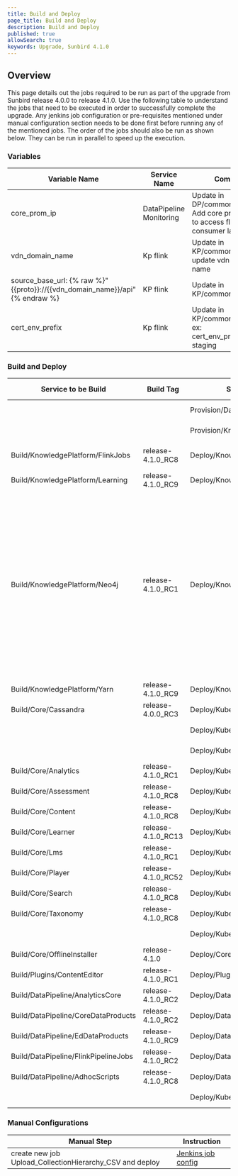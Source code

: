 ```yaml
---
title: Build and Deploy
page_title: Build and Deploy
description: Build and Deploy
published: true
allowSearch: true
keywords: Upgrade, Sunbird 4.1.0
---
```


## Overview

This page details out the jobs required to be run as part of the upgrade from Sunbird release 4.0.0 to release 4.1.0. Use the following table to understand the jobs that need to be executed in order to successfully complete the upgrade. Any jenkins job configuration or pre-requisites mentioned under manual configuration section needs to be done first before running any of the mentioned jobs. The order of the jobs should also be run as shown below. They can be run in parallel to speed up the execution.

### Variables

|Variable Name|Service Name|Comments|
|-------------|------------|--------|
|core_prom_ip|DataPipeline Monitoring|Update in DP/common.yml<br/>Add core prometheus ip to access flink job consumer lag metrics|
|vdn_domain_name|Kp flink|Update in KP/common.yml<br/>update vdn env domain name|
|source_base_url: {% raw %}"{{proto}}://{{vdn_domain_name}}/api"{% endraw %}|KP flink|Update in KP/common.yml|
|cert_env_prefix|Kp flink|Update in KP/common.yml<br/> ex: cert_env_prefix:sunbird-staging|

### Build and Deploy

|Service to be Build|Build Tag|Service to Deploy|Deploy Tag|Comments|
|-------------------|---------|-----------------|----------|--------|
|||Provision/DataPipeline/Druid|release-4.1.0_RC2||
|||Provision/KnowledgePlatform/Neo4j|release-4.1.0_RC9||
|Build/KnowledgePlatform/FlinkJobs|release-4.1.0_RC8|Deploy/KnowledgePlatform/FlinkJobs|release-4.1.0_RC9|add <b>audit-event-generator</b> in the Jenkins jobs list and deploy all the jobs|
|Build/KnowledgePlatform/Learning|release-4.1.0_RC9|Deploy/KnowledgePlatform/Learning|release-4.1.0_RC9||
|Build/KnowledgePlatform/Neo4j|release-4.1.0_RC1|Deploy/KnowledgePlatform/Neo4j|release-4.1.0_RC9|Update build jobs repo to <b>https://github.com/project-sunbird/knowledge-platform-db-extensions.git</b><br/>  and jenkinsfile to <b>build/neo4j-extensions/Jenkinsfile</b><br/>restart the Neo4J cluster after deployment.<br/>Validate the plugins folder file sizes. (learning jar should be around 3mb only. Previously it is 10mb+)<br/>delete the old Neo4J folder from all vms.(We upgraded to neo4j-enterprise-3.3.10-SNAPSHOT) <b>rm -rf /home/learning/neo4j-learning/</b> neo4j-enterprise-3.3.0|
|Build/KnowledgePlatform/Yarn|release-4.1.0_RC9|Deploy/KnowledgePlatform/Yarn|release-4.1.0_RC9||
|Build/Core/Cassandra|release-4.0.0_RC3|Deploy/Kubernetes/Cassandra|release-4.1.0_RC7||
|||Deploy/Kubernetes/OnboardAPIs|release-4.1.0_RC7||
|||Deploy/Kubernetes/OnboardConsumers|release-4.1.0_RC7||
|Build/Core/Analytics|release-4.1.0_RC1|Deploy/Kubernetes/Analytics|release-4.1.0_RC7||
|Build/Core/Assessment|release-4.1.0_RC8|Deploy/Kubernetes/Assessment|release-4.1.0_RC7||
|Build/Core/Content|release-4.1.0_RC8|Deploy/Kubernetes/Content|release-4.1.0_RC7||
|Build/Core/Learner|release-4.1.0_RC13|Deploy/Kubernetes/Learner|release-4.1.0_RC7||
|Build/Core/Lms|release-4.1.0_RC1|Deploy/Kubernetes/Lms|release-4.1.0_RC7||
|Build/Core/Player|release-4.1.0_RC52|Deploy/Kubernetes/Player|release-4.1.0_RC7||
|Build/Core/Search|release-4.1.0_RC8|Deploy/Kubernetes/Search|release-4.1.0_RC7||
|Build/Core/Taxonomy|release-4.1.0_RC8|Deploy/Kubernetes/Taxonomy|release-4.1.0_RC7||
|||Deploy/Kubernetes/Keycloak|release-4.1.0_RC7|Redeploy same artifact|
|Build/Core/OfflineInstaller|release-4.1.0|Deploy/Core/OfflineInstaller|release-4.1.0_RC7||
|Build/Plugins/ContentEditor|release-4.1.0_RC1|Deploy/Plugins/ContentEditor|release-4.1.0_RC7||
|Build/DataPipeline/AnalyticsCore|release-4.1.0_RC2|Deploy/DataPipeline/AnalyticsCore|release-4.1.0_RC2||
|Build/DataPipeline/CoreDataProducts|release-4.1.0_RC2|Deploy/DataPipeline/CoreDataProducts|release-4.1.0_RC2||
|Build/DataPipeline/EdDataProducts|release-4.1.0_RC9|Deploy/DataPipeline/EdDataProducts|release-4.1.0_RC2||
|Build/DataPipeline/FlinkPipelineJobs|release-4.1.0_RC2|Deploy/DataPipeline/FlinkPipelineJobs|release-4.1.0_RC2|deploy all the jobs|
|Build/DataPipeline/AdhocScripts|release-4.1.0_RC8|Deploy/DataPipeline/AdhocScripts|release-4.1.0_RC2||
|||Deploy/Kubernetes/Monitoring|release-4.1.0_RC7|jenkins parameter <b>tag:dashboards</b>|

### Manual Configurations

|Manual Step|Instruction|
|--------------------|--------------------|
|create new job Upload_CollectionHierarchy_CSV and deploy|[Jenkins job config](https://github.com/project-sunbird/sunbird-devops/pull/2743/files)|

